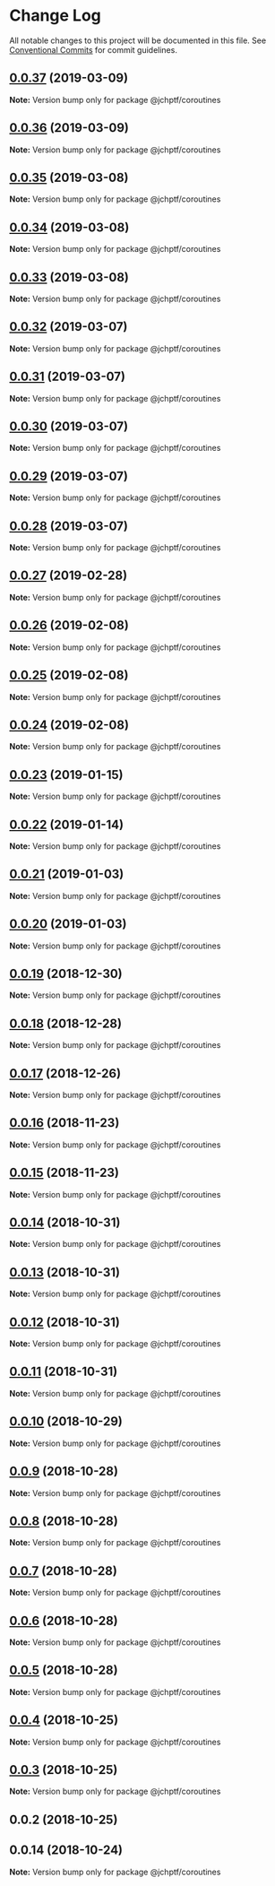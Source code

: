 # Change Log

All notable changes to this project will be documented in this file.
See [Conventional Commits](https://conventionalcommits.org) for commit guidelines.

## [0.0.37](https://github.com/jheinnic/portfolio-monorepo/compare/@jchptf/coroutines@0.0.36...@jchptf/coroutines@0.0.37) (2019-03-09)

**Note:** Version bump only for package @jchptf/coroutines





## [0.0.36](https://github.com/jheinnic/portfolio-monorepo/compare/@jchptf/coroutines@0.0.35...@jchptf/coroutines@0.0.36) (2019-03-09)

**Note:** Version bump only for package @jchptf/coroutines





## [0.0.35](https://github.com/jheinnic/portfolio-monorepo/compare/@jchptf/coroutines@0.0.34...@jchptf/coroutines@0.0.35) (2019-03-08)

**Note:** Version bump only for package @jchptf/coroutines





## [0.0.34](https://github.com/jheinnic/portfolio-monorepo/compare/@jchptf/coroutines@0.0.33...@jchptf/coroutines@0.0.34) (2019-03-08)

**Note:** Version bump only for package @jchptf/coroutines





## [0.0.33](https://github.com/jheinnic/portfolio-monorepo/compare/@jchptf/coroutines@0.0.32...@jchptf/coroutines@0.0.33) (2019-03-08)

**Note:** Version bump only for package @jchptf/coroutines





## [0.0.32](https://github.com/jheinnic/portfolio-monorepo/compare/@jchptf/coroutines@0.0.31...@jchptf/coroutines@0.0.32) (2019-03-07)

**Note:** Version bump only for package @jchptf/coroutines





## [0.0.31](https://github.com/jheinnic/portfolio-monorepo/compare/@jchptf/coroutines@0.0.30...@jchptf/coroutines@0.0.31) (2019-03-07)

**Note:** Version bump only for package @jchptf/coroutines





## [0.0.30](https://github.com/jheinnic/portfolio-monorepo/compare/@jchptf/coroutines@0.0.29...@jchptf/coroutines@0.0.30) (2019-03-07)

**Note:** Version bump only for package @jchptf/coroutines





## [0.0.29](https://github.com/jheinnic/portfolio-monorepo/compare/@jchptf/coroutines@0.0.28...@jchptf/coroutines@0.0.29) (2019-03-07)

**Note:** Version bump only for package @jchptf/coroutines





## [0.0.28](https://github.com/jheinnic/portfolio-monorepo/compare/@jchptf/coroutines@0.0.27...@jchptf/coroutines@0.0.28) (2019-03-07)

**Note:** Version bump only for package @jchptf/coroutines





## [0.0.27](https://github.com/jheinnic/portfolio-monorepo/compare/@jchptf/coroutines@0.0.26...@jchptf/coroutines@0.0.27) (2019-02-28)

**Note:** Version bump only for package @jchptf/coroutines





## [0.0.26](https://github.com/jheinnic/portfolio-monorepo/compare/@jchptf/coroutines@0.0.24...@jchptf/coroutines@0.0.26) (2019-02-08)

**Note:** Version bump only for package @jchptf/coroutines





## [0.0.25](https://github.com/jheinnic/portfolio-monorepo/compare/@jchptf/coroutines@0.0.24...@jchptf/coroutines@0.0.25) (2019-02-08)

**Note:** Version bump only for package @jchptf/coroutines





## [0.0.24](https://github.com/jheinnic/portfolio-monorepo/compare/@jchptf/coroutines@0.0.23...@jchptf/coroutines@0.0.24) (2019-02-08)

**Note:** Version bump only for package @jchptf/coroutines





## [0.0.23](https://github.com/jheinnic/portfolio-monorepo/compare/@jchptf/coroutines@0.0.22...@jchptf/coroutines@0.0.23) (2019-01-15)

**Note:** Version bump only for package @jchptf/coroutines





## [0.0.22](https://github.com/jheinnic/portfolio-monorepo/compare/@jchptf/coroutines@0.0.21...@jchptf/coroutines@0.0.22) (2019-01-14)

**Note:** Version bump only for package @jchptf/coroutines





## [0.0.21](https://github.com/jheinnic/portfolio-monorepo/compare/@jchptf/coroutines@0.0.20...@jchptf/coroutines@0.0.21) (2019-01-03)

**Note:** Version bump only for package @jchptf/coroutines





## [0.0.20](https://github.com/jheinnic/portfolio-monorepo/compare/@jchptf/coroutines@0.0.19...@jchptf/coroutines@0.0.20) (2019-01-03)

**Note:** Version bump only for package @jchptf/coroutines





## [0.0.19](https://github.com/jheinnic/portfolio-monorepo/compare/@jchptf/coroutines@0.0.18...@jchptf/coroutines@0.0.19) (2018-12-30)

**Note:** Version bump only for package @jchptf/coroutines





## [0.0.18](https://github.com/jheinnic/portfolio-monorepo/compare/@jchptf/coroutines@0.0.17...@jchptf/coroutines@0.0.18) (2018-12-28)

**Note:** Version bump only for package @jchptf/coroutines





## [0.0.17](https://github.com/jheinnic/portfolio-monorepo/compare/@jchptf/coroutines@0.0.15...@jchptf/coroutines@0.0.17) (2018-12-26)

**Note:** Version bump only for package @jchptf/coroutines





## [0.0.16](https://github.com/jheinnic/portfolio-monorepo/compare/@jchptf/coroutines@0.0.15...@jchptf/coroutines@0.0.16) (2018-11-23)

**Note:** Version bump only for package @jchptf/coroutines





## [0.0.15](https://github.com/jheinnic/portfolio-monorepo/compare/@jchptf/coroutines@0.0.14...@jchptf/coroutines@0.0.15) (2018-11-23)

**Note:** Version bump only for package @jchptf/coroutines





## [0.0.14](https://github.com/jheinnic/portfolio-monorepo/compare/@jchptf/coroutines@0.0.13...@jchptf/coroutines@0.0.14) (2018-10-31)

**Note:** Version bump only for package @jchptf/coroutines





## [0.0.13](https://github.com/jheinnic/portfolio-monorepo/compare/@jchptf/coroutines@0.0.12...@jchptf/coroutines@0.0.13) (2018-10-31)

**Note:** Version bump only for package @jchptf/coroutines





## [0.0.12](https://github.com/jheinnic/portfolio-monorepo/compare/@jchptf/coroutines@0.0.11...@jchptf/coroutines@0.0.12) (2018-10-31)

**Note:** Version bump only for package @jchptf/coroutines





## [0.0.11](https://github.com/jheinnic/portfolio-monorepo/compare/@jchptf/coroutines@0.0.10...@jchptf/coroutines@0.0.11) (2018-10-31)

**Note:** Version bump only for package @jchptf/coroutines





## [0.0.10](https://github.com/jheinnic/portfolio-monorepo/compare/@jchptf/coroutines@0.0.9...@jchptf/coroutines@0.0.10) (2018-10-29)

**Note:** Version bump only for package @jchptf/coroutines





## [0.0.9](https://github.com/jheinnic/portfolio-monorepo/compare/@jchptf/coroutines@0.0.8...@jchptf/coroutines@0.0.9) (2018-10-28)

**Note:** Version bump only for package @jchptf/coroutines





## [0.0.8](https://github.com/jheinnic/portfolio-monorepo/compare/@jchptf/coroutines@0.0.7...@jchptf/coroutines@0.0.8) (2018-10-28)

**Note:** Version bump only for package @jchptf/coroutines





## [0.0.7](https://github.com/jheinnic/portfolio-monorepo/compare/@jchptf/coroutines@0.0.6...@jchptf/coroutines@0.0.7) (2018-10-28)

**Note:** Version bump only for package @jchptf/coroutines





## [0.0.6](https://github.com/jheinnic/portfolio-monorepo/compare/@jchptf/coroutines@0.0.5...@jchptf/coroutines@0.0.6) (2018-10-28)

**Note:** Version bump only for package @jchptf/coroutines





## [0.0.5](https://github.com/jheinnic/portfolio-monorepo/compare/@jchptf/coroutines@0.0.4...@jchptf/coroutines@0.0.5) (2018-10-28)

**Note:** Version bump only for package @jchptf/coroutines





## [0.0.4](https://github.com/jheinnic/portfolio-monorepo/compare/@jchptf/coroutines@0.0.3...@jchptf/coroutines@0.0.4) (2018-10-25)

**Note:** Version bump only for package @jchptf/coroutines





## [0.0.3](https://github.com/jheinnic/portfolio-monorepo/compare/@jchptf/coroutines@0.0.2...@jchptf/coroutines@0.0.3) (2018-10-25)

**Note:** Version bump only for package @jchptf/coroutines





## 0.0.2 (2018-10-25)



## 0.0.14 (2018-10-24)

**Note:** Version bump only for package @jchptf/coroutines
